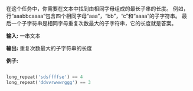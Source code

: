 在这个任务中，你需要在文本中找到由相同字母组成的最长子串的长度。 例如，行“aaabbcaaaa”包含四个相同字母“aaa”，“bb”，“c”和“aaaa”的子字符串。 最后一个子字符串是相同字母重复次数最大的子字符串，它的长度就是答案。

**输入:** 一串文本

**输出:** 重复次数最大的子字符串的长度

**例子:**

```python

long_repeat('sdsffffse') == 4
long_repeat('ddvvrwwwrggg') == 3

```
